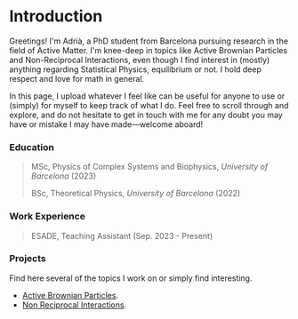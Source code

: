 # Introduction
Greetings! I'm Adrià, a PhD student from Barcelona pursuing research in the field of Active Matter. I'm knee-deep in topics like Active Brownian Particles and Non-Reciprocal Interactions, even though I find interest in (mostly) anything regarding Statistical Physics, equilibrium or not. I hold deep respect and love for math in general.

In this page, I upload whatever I feel like can be useful for anyone to use or (simply) for myself to keep track of what I do. Feel free to scroll through and explore, and do not hesitate to get in touch with me for any doubt you may have or mistake I may have made—welcome aboard!

### Education
> MSc, Physics of Complex Systems and Biophysics, *University of Barcelona* (2023)
>
> BSc, Theoretical Physics, *University of Barcelona* (2022)

### Work Experience
> ESADE, Teaching Assistant (Sep. 2023 - Present)

### Projects
Find here several of the topics I work on or simply find interesting.
- [Active Brownian Particles](./abps/abps.md).
- [Non Reciprocal Interactions](./nris/nris.md).
